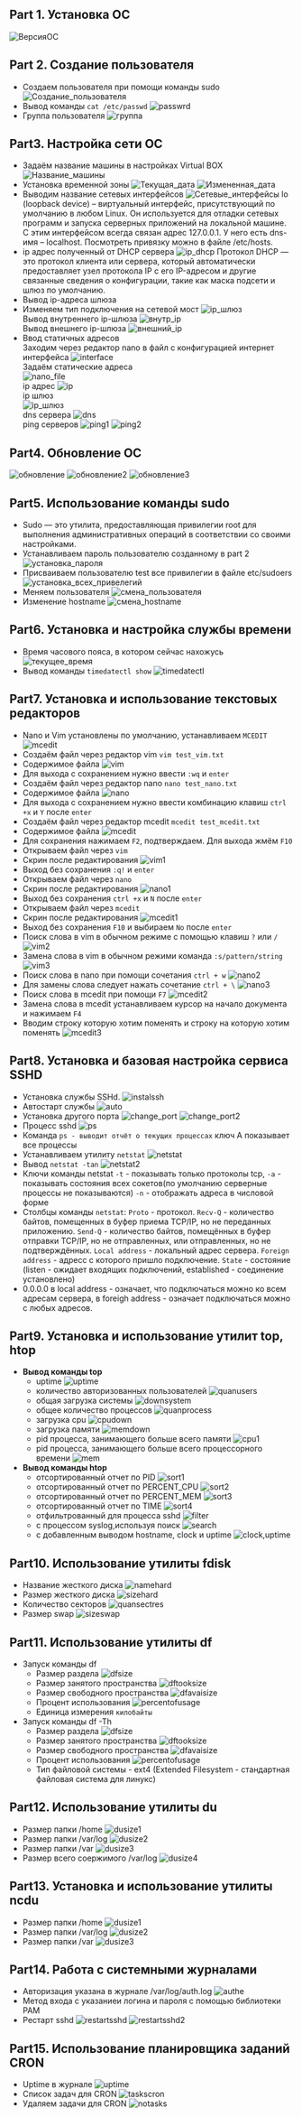 ## Part 1. Установка ОС
![ВерсияОС](screens/part1.png)

## Part 2. Создание пользователя
- Создаем пользователя при помощи команды sudo
![Создание_пользователя](screens/part2.png)
- Вывод команды `cat /etc/passwd`
![passwrd](screens/part2_2.png)
- Группа пользователя 
![группа](screens/part2_3.png)

## Part3. Настройка сети ОС
- Задаём название машины в настройках Virtual BOX
![Название_машины](screens/part3.png)
- Установка временной зоны
![Текущая_дата](screens/part3_1.png)
![Измененная_дата](screens/part3_2.png)
- Выводим название сетевых интерфейсов
![Сетевые_интерфейсы](screens/part3_3.png)
lo (loopback device) – виртуальный интерфейс, присутствующий по умолчанию в любом Linux. Он используется для отладки сетевых программ и запуска серверных приложений на локальной машине. С этим интерфейсом всегда связан адрес 127.0.0.1. У него есть dns-имя – localhost. Посмотреть привязку можно в файле /etc/hosts.
- ip адрес полученный от DHCP сервера
![ip_dhcp](screens/part3_4.png)
Протокол DHCP — это протокол клиента или сервера, который автоматически предоставляет узел протокола IP с его IP-адресом и другие связанные сведения о конфигурации, такие как маска подсети и шлюз по умолчанию.
- Вывод ip-адреса шлюза
- Изменяем тип подключения на сетевой мост
![ip_шлюз](screens/part3_5.png)\
Вывод внутреннего ip-шлюза
![внутр_ip](screens/part3_6.png)\
Вывод внешнего ip-шлюза
![внешний_ip](screens/part3_7.png)
- Ввод статичных адресов\
Заходим через редактор nano в файл с конфигурацией интернет интерфейса
![interface](screens/part3_8.png)\
Задаём статические адреса\
![nano_file](screens/part3_9.png)\
ip адрес
![ip](screens/part3_10.png)\
ip шлюз\
![ip_шлюз](screens/part3_11.png)\
dns сервера
![dns](screens/part3_12.png)\
ping серверов
![ping1](screens/part3_13.png)
![ping2](screens/part3_14.png)
## Part4. Обновление ОС
![обновление](screens/part4.png)
![обновление2](screens/part4_2.png)
![обновление3](screens/part4_3.png)
## Part5. Использование команды sudo
- Sudo — это утилита, предоставляющая привилегии root для выполнения административных операций в соответствии со своими настройками.
- Устанавливаем пароль пользователю созданному в part 2
![установка_пароля](screens/part5.png)
- Присваиваем пользователю test все привилегии в файле etc/sudoers
![установка_всех_привелегий](screens/part5_2.png)
- Меняем пользователя 
![смена_пользователя](screens/part5_3.png)
- Изменение hostname
![смена_hostname](screens/part5_4.png)
## Part6. Установка и настройка службы времени
- Время часового пояса, в котором сейчас нахожусь
![текущее_время](screens/part6.png)
- Вывод команды `timedatectl show`
![timedatectl](screens/part6_2.png)
## Part7. Установка и использование текстовых редакторов
- Nano и Vim установлены по умолчанию, устанавливаем `MCEDIT`
![mcedit](screens/part7.png)
- Создаём файл через редактор vim `vim test_vim.txt`
- Содержимое файла
![vim](screens/part7_2.png)
- Для выхода с сохранением нужно ввести `:wq` и `enter`
- Создаём файл через редактор nano `nano test_nano.txt`
- Содержимое файла
![nano](screens/part7_3.png)
- Для выхода с сохранением нужно ввести комбинацию клавиш `ctrl +x` и  `Y` после `enter`
- Создаём файл через редактор mcedit `mcedit test_mcedit.txt`
- Содержимое файла
![mcedit](screens/part7_4.png)
- Для сохранения нажимаем `F2`, подтверждаем. Для выхода жмём `F10`
- Открываем файл через `vim`
- Скрин после редактирования
![vim1](screens/part7_5.png)
- Выход без сохранения `:q!` и `enter`
- Открываем файл через `nano`
- Скрин после редактирования
![nano1](screens/part7_6.png)
- Выход без сохранения `ctrl +x` и  `N` после `enter`
- Открываем файл через `mcedit`
- Скрин после редактирования
![mcedit1](screens/part7_7.png)
- Выход без сохранения `F10` и  выбираем `No` после `enter`
- Поиск слова в vim в обычном режиме с помощью клавиш `?` или `/`
![vim2](screens/part7_8.png)
- Замена слова в vim в обычном режими команда `:s/pattern/string`
![vim3](screens/part7_9.png)
- Поиск слова в nano при помощи сочетания `ctrl + w`
![nano2](screens/part7_10.png)
- Для  замены слова следует нажать сочетание `ctrl + \`
![nano3](screens/part7_11.png)
- Поиск слова в mcedit при помощи  `F7`
![mcedit2](screens/part7_12.png)
- Замена слова в mcedit устанавливаем курсор на начало документа и нажимаем `F4`
- Вводим строку которую хотим поменять и строку на которую хотим поменять
![mcedit3](screens/part7_13.png)
## Part8. Установка и базовая настройка сервиса SSHD
- Установка службы SSHd.
![instalssh](screens/part8.png)
- Автостарт службы
![auto](screens/part8_2.png)
- Установка другого порта 
![change_port](screens/part8_3.png)
![change_port2](screens/part8_4.png)
- Процесс sshd
![ps](screens/part8_5.png)
- Команда `ps - выводит отчёт о текущих процессах` ключ A показывает все процессы
- Устанавливаем утилиту `netstat`
![netstat](screens/part8_6.png)
- Вывод `netstat -tan`
![netstat2](screens/part8_7.png)
- Ключи команды netstat `-t` - показывать только протоколы tcp, `-a` - показывать состояния всех сокетов(по умолчанию серверные процессы не показываются) `-n` - отображать адреса в числовой форме
- Столбцы команды `netstat`: `Proto` - протокол. `Recv-Q` - количество байтов, помещенных в буфер приема TCP/IP, но не переданных приложению. `Send-Q` - количество байтов, помещённых в буфер отправки TCP/IP, но не отправленных, или отправленных, но не подтверждённых. `Local address` - локальный адрес сервера. `Foreign address` - адресс с которого пришло подключение. `State` - состояние (listen - ожидает входящих подключений, established - соединение установлено)
- 0.0.0.0 в local address - означает, что подключаться можно ко всем адресам сервера, в foreigh address - означает подключаться можно с любых адресов.
## Part9. Установка и использование утилит top, htop
- **Вывод команды top**
    - uptime 
    ![uptime](screens/part9_2.png)
    - количество авторизованных пользователей
    ![quanusers](screens/part9_3.png)
    - общая загрузка системы
    ![downsystem](screens/part9_4.png)
    - общее количество процессов
    ![quanprocess](screens/part9_5.png)
    - загрузка cpu
    ![cpudown](screens/part9_6.png)
    - загрузка памяти
    ![memdown](screens/part9_7.png)
    - pid процесса, занимающего больше всего памяти
    ![cpu1](screens/part9_9.png)
    - pid процесса, занимающего больше всего процессорного времени
    ![mem](screens/part9_8.png)
- **Вывод команды htop**
    - отсортированный отчет по PID
    ![sort1](screens/part9_10.png)
    - отсортированный отчет по PERCENT_CPU
    ![sort2](screens/part9_11.png)
    - отсортированный отчет по PERCENT_MEM
    ![sort3](screens/part9_12.png)
    - отсортированный отчет по TIME
    ![sort4](screens/part9_13.png)
    - отфильтрованный для процесса sshd
    ![filter](screens/part9_14.png)
    - с процессом syslog,используя поиск
    ![search](screens/part9_15.png)
    - с добавленным выводом hostname, clock и uptime
    ![clock,uptime](screens/part9_16.png)
## Part10. Использование утилиты fdisk
- Название жесткого диска
![namehard](screens/part10_2.png)
- Размер жесткого диска
![sizehard](screens/part10_3.png)
- Количество секторов
![quansectres](screens/part10_4.png)
- Размер swap
![sizeswap](screens/part10_5.png)
## Part11. Использование утилиты df
- Запуск команды df
    - Размер раздела
    ![dfsize](screens/part11_2.png)
    - Размер занятого пространства
    ![dftooksize](screens/part11_3.png)
    - Размер свободного пространства
    ![dfavaisize](screens/part11_4.png)
    - Процент использования
    ![percentofusage](screens/part11_5.png)
    - Единица измерения `килобайты`
- Запуск команды df -Th
    - Размер раздела
    ![dfsize](screens/part11_6.png)
    - Размер занятого пространства
    ![dftooksize](screens/part11_7.png)
    - Размер свободного пространства
    ![dfavaisize](screens/part11_8.png)
    - Процент использования
    ![percentofusage](screens/part11_9.png)
    - Тип файловой системы - ext4 (Extended Filesystem - стандартная файловая система для линукс)
## Part12. Использование утилиты du
- Размер папки /home
![dusize1](screens/part12_2.png)
- Размер папки /var/log
![dusize2](screens/part12_3.png)
- Размер папки /var
![dusize3](screens/part12_4.png)
- Размер всего соержимого /var/log
![dusize4](screens/part12_5.png)
## Part13. Установка и использование утилиты ncdu
- Размер папки /home
![dusize1](screens/part13.png)
- Размер папки /var/log
![dusize2](screens/part13_2.png)
- Размер папки /var
![dusize3](screens/part13_3.png)
## Part14. Работа с системными журналами
- Авторизация указана в журнале /var/log/auth.log
![authe](screens/part14.png)
- Метод входа с указаниеи логина и пароля с помощью библиотеки PAM
- Рестарт sshd
![restartsshd](screens/part14_2.png)
![restartsshd2](screens/part14_3.png)
## Part15. Использование планировщика заданий CRON
- Uptime в журнале
![uptime](screens/part15.png)
- Список задач для CRON
![taskscron](screens/part15_2.png)
- Удаляем задачи для CRON
![notasks](screens/part15_3.png)

